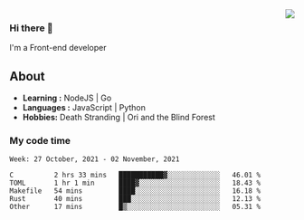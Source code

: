 <img align='right' src="https://github-readme-stats.vercel.app/api?username=strugglebak&show_icons=true">

### Hi there 👋

I'm a Front-end developer

## About

-  **Learning :** NodeJS | Go
-  **Languages :** JavaScript | Python
-  **Hobbies:** Death Stranding | Ori and the Blind Forest

### My code time

<!--START_SECTION:waka-->
```text
Week: 27 October, 2021 - 02 November, 2021

C          2 hrs 33 mins   ███████████▓░░░░░░░░░░░░░   46.01 % 
TOML       1 hr 1 min      ████▓░░░░░░░░░░░░░░░░░░░░   18.43 % 
Makefile   54 mins         ████░░░░░░░░░░░░░░░░░░░░░   16.18 % 
Rust       40 mins         ███░░░░░░░░░░░░░░░░░░░░░░   12.13 % 
Other      17 mins         █▒░░░░░░░░░░░░░░░░░░░░░░░   05.31 % 
```
<!--END_SECTION:waka-->
